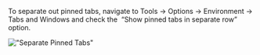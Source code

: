 ﻿To separate out pinned tabs, navigate to Tools -> Options -> Environment -> Tabs and Windows and check the  “Show pinned tabs in separate row”  option.

!["Separate Pinned Tabs"](Tips/images/RowPinTab.png)